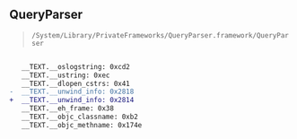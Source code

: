 ## QueryParser

> `/System/Library/PrivateFrameworks/QueryParser.framework/QueryParser`

```diff

   __TEXT.__oslogstring: 0xcd2
   __TEXT.__ustring: 0xec
   __TEXT.__dlopen_cstrs: 0x41
-  __TEXT.__unwind_info: 0x2818
+  __TEXT.__unwind_info: 0x2814
   __TEXT.__eh_frame: 0x38
   __TEXT.__objc_classname: 0xb2
   __TEXT.__objc_methname: 0x174e

```
